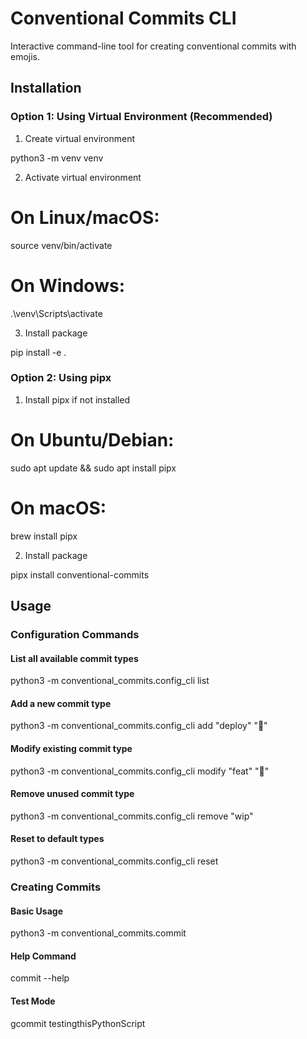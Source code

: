 # Conventional Commits CLI

Interactive command-line tool for creating conventional commits with emojis.

## Installation

### Option 1: Using Virtual Environment (Recommended)

1. Create virtual environment

python3 -m venv venv

2. Activate virtual environment

# On Linux/macOS:

source venv/bin/activate

# On Windows:

.\venv\Scripts\activate

3. Install package

pip install -e .

### Option 2: Using pipx

1. Install pipx if not installed

# On Ubuntu/Debian:

sudo apt update && sudo apt install pipx

# On macOS:

brew install pipx

2. Install package

pipx install conventional-commits

## Usage

### Configuration Commands

#### List all available commit types

python3 -m conventional_commits.config_cli list

#### Add a new commit type

python3 -m conventional_commits.config_cli add "deploy" "🚀"

#### Modify existing commit type

python3 -m conventional_commits.config_cli modify "feat" "🌟"

#### Remove unused commit type

python3 -m conventional_commits.config_cli remove "wip"

#### Reset to default types

python3 -m conventional_commits.config_cli reset

### Creating Commits

#### Basic Usage

python3 -m conventional_commits.commit

#### Help Command

commit --help

#### Test Mode

gcommit testingthisPythonScript
